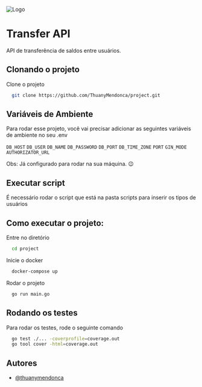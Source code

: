 ![Logo](https://pubnative.net/wp-content/uploads/2018/01/Go.png)

# Transfer API

API de transferência de saldos entre usuários.

## Clonando o projeto

Clone o projeto

```bash
  git clone https://github.com/ThuanyMendonca/project.git
```

## Variáveis de Ambiente

Para rodar esse projeto, você vai precisar adicionar as seguintes variáveis de ambiente no seu .env

`DB_HOST`
`DB_USER`
`DB_NAME`
`DB_PASSWORD`
`DB_PORT`
`DB_TIME_ZONE`
`PORT`
`GIN_MODE`
`AUTHORIZATOR_URL`

Obs: Já configurado para rodar na sua máquina. 😉

## Executar script

É necessário rodar o script que está na pasta scripts para inserir os tipos de usuários

## Como executar o projeto:

Entre no diretório

```bash
  cd project
```

Inicie o docker

```bash
  docker-compose up
```

Rodar o projeto

```bash
  go run main.go
```

## Rodando os testes

Para rodar os testes, rode o seguinte comando

```bash
  go test ./... -coverprofile=coverage.out
  go tool cover -html=coverage.out
```

## Autores

- [@thuanymendonca](https://www.github.com/ThuanyMendonca)
